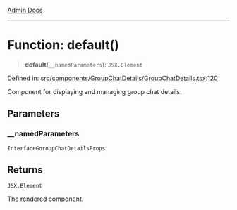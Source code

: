 [Admin Docs](/)

***

# Function: default()

> **default**(`__namedParameters`): `JSX.Element`

Defined in: [src/components/GroupChatDetails/GroupChatDetails.tsx:120](https://github.com/hustlernik/talawa-admin/blob/fe326ed17e0fa5ad916ff9f383f63b5d38aedc7b/src/components/GroupChatDetails/GroupChatDetails.tsx#L120)

Component for displaying and managing group chat details.

## Parameters

### \_\_namedParameters

`InterfaceGoroupChatDetailsProps`

## Returns

`JSX.Element`

The rendered component.
